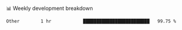 📊 Weekly development breakdown
<!--START_SECTION:waka-->
```text
Other        1 hr            █████████████████████████   99.75 % 
```
<!--END_SECTION:waka-->
